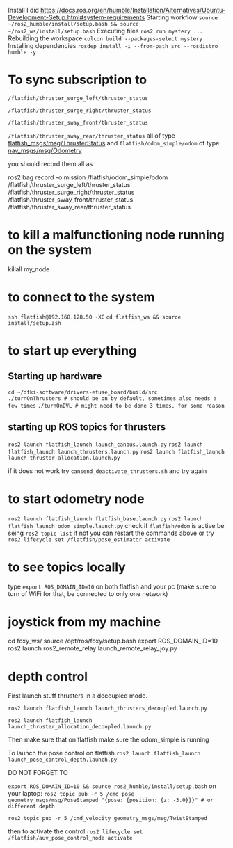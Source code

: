 Install I did
https://docs.ros.org/en/humble/Installation/Alternatives/Ubuntu-Development-Setup.html#system-requirements
Starting workflow
```source ~/ros2_humble/install/setup.bash && source ~/ros2_ws/install/setup.bash```
Executing files
```ros2 run mystery ...```
Rebuilding the workspace
```colcon build --packages-select mystery```
Installing dependencies
```rosdep install -i --from-path src --rosdistro humble -y```

# To sync subscription to
```/flatfish/thruster_surge_left/thruster_status```

```/flatfish/thruster_surge_right/thruster_status```

```/flatfish/thruster_sway_front/thruster_status```

```/flatfish/thruster_sway_rear/thruster_status```
all of type 
[flatfish_msgs/msg/ThrusterStatus](https://git.hb.dfki.de/flatfish/drivers/ros2_thruster_enitech/-/blob/master/msg/ThrusterStatus.msg?ref_type=heads)
and ```flatfish/odom_simple/odom``` of type [nav_msgs/msg/Odometry](https://docs.ros2.org/foxy/api/nav_msgs/msg/Odometry.html)

you should record them all as

ros2 bag record -o mission /flatfish/odom_simple/odom /flatfish/thruster_surge_left/thruster_status /flatfish/thruster_surge_right/thruster_status /flatfish/thruster_sway_front/thruster_status /flatfish/thruster_sway_rear/thruster_status

# to kill a malfunctioning node running on the system
 killall my_node

# to connect to the system
```ssh flatfish@192.168.128.50 -XC```
```cd flatfish_ws && source install/setup.zsh```

# to start up everything
## Starting up hardware
```cd ~/dfki-software/drivers-efuse_board/build/src```  
```./turnOnThrusters # should be on by default, sometimes also needs a few times```
```./turnOnDVL # might need to be done 3 times, for some reason```
## starting up ROS topics for thrusters
```ros2 launch flatfish_launch launch_canbus.launch.py```
```ros2 launch flatfish_launch launch_thrusters.launch.py```
```ros2 launch flatfish_launch launch_thruster_allocation.launch.py```

if it does not work try ```cansend_deactivate_thrusters.sh``` and try again

# to start odometry node
```ros2 launch flatfish_launch flatfish_base.launch.py```
```ros2 launch flatfish_launch odom_simple.launch.py```
check if ```flatfish/odom``` is active be seing ```ros2 topic list``` if not you can restart the commands above or try ```ros2 lifecycle set /flatfish/pose_estimator activate```


# to see topics locally
type ```export ROS_DOMAIN_ID=10``` on both flatfish and your pc (make sure to turn of WiFi for that, be connected to only one network)

# joystick from my machine
cd foxy_ws/
source /opt/ros/foxy/setup.bash
export ROS_DOMAIN_ID=10
ros2 launch ros2_remote_relay launch_remote_relay_joy.py

# depth control
First launch stuff thrusters in a decoupled mode.

```ros2 launch flatfish_launch launch_thrusters_decoupled.launch.py ```

```ros2 launch flatfish_launch launch_thruster_allocation_decoupled.launch.py ```

Then make sure that on flatfish make sure the odom_simple is running

To launch the pose control on flatfish
```ros2 launch flatfish_launch launch_pose_control_depth.launch.py```

DO NOT FORGET TO

```export ROS_DOMAIN_ID=10 && source ros2_humble/install/setup.bash```
on your laptop:
```ros2 topic pub -r 5 /cmd_pose geometry_msgs/msg/PoseStamped "{pose: {position: {z: -3.0}}}" # or different depth```

```ros2 topic pub -r 5 /cmd_velocity geometry_msgs/msg/TwistStamped```

then to activate the control
```ros2 lifecycle set /flatfish/auv_pose_control_node activate```

